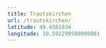 ```yaml
---
title: Trautskirchen
url: /trautskirchen/
latitude: 49.4581834
longitude: 10.592299500000001
---
```

